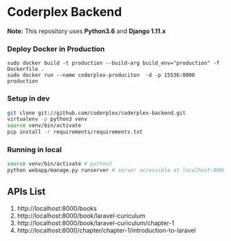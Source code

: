 # Coderplex Backend


**Note:** This repository uses **Python3.6** and  **Django 1.11.x**


### Deploy Docker in Production

```
sudo docker build -t production --build-arg build_env="production" -f Dockerfile .
sudo docker run --name coderplex-produciton  -d -p 15536:8000 production
```

### Setup in dev

```bash
git clone git://github.com/coderplex/coderplex-backend.git
virtualenv -p python3 venv
source venv/bin/activate
pip install -r requirements/requirements.txt
```

### Running in local

```bash
source venv/bin/activate # python3
python webapp/manage.py runserver # server accessible at localhost:8000

```


## APIs List

1. http://localhost:8000/books
2. http://localhost:8000/book/laravel-curiculum
3. http://localhost:8000/book/laravel-curiculum/chapter-1
4. http://localhost:8000/chapter/chapter-1/introduction-to-laravel